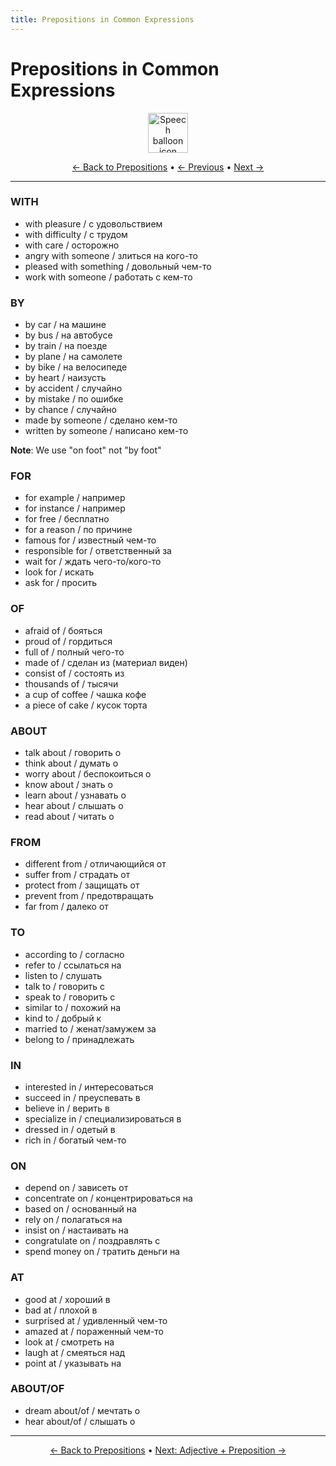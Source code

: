 ```yaml
---
title: Prepositions in Common Expressions
---
```


# Prepositions in Common Expressions

<div align="center" markdown="1">
  <img src="https://cdn.jsdelivr.net/gh/twitter/twemoji@14.0.2/assets/72x72/1f4ac.png" alt="Speech balloon icon" width="64">
</div>

<div align="center" markdown="1">

[← Back to Prepositions](./README.md) • [← Previous](03-movement-direction.md) • [Next →](05-adjective-combinations.md)

</div>

---


### WITH
- with pleasure / с удовольствием
- with difficulty / с трудом
- with care / осторожно
- angry with someone / злиться на кого-то
- pleased with something / довольный чем-то
- work with someone / работать с кем-то

### BY
- by car / на машине
- by bus / на автобусе
- by train / на поезде
- by plane / на самолете
- by bike / на велосипеде
- by heart / наизусть
- by accident / случайно
- by mistake / по ошибке
- by chance / случайно
- made by someone / сделано кем-то
- written by someone / написано кем-то

**Note**: We use "on foot" not "by foot"

### FOR
- for example / например
- for instance / например
- for free / бесплатно
- for a reason / по причине
- famous for / известный чем-то
- responsible for / ответственный за
- wait for / ждать чего-то/кого-то
- look for / искать
- ask for / просить

### OF
- afraid of / бояться
- proud of / гордиться
- full of / полный чего-то
- made of / сделан из (материал виден)
- consist of / состоять из
- thousands of / тысячи
- a cup of coffee / чашка кофе
- a piece of cake / кусок торта

### ABOUT
- talk about / говорить о
- think about / думать о
- worry about / беспокоиться о
- know about / знать о
- learn about / узнавать о
- hear about / слышать о
- read about / читать о

### FROM
- different from / отличающийся от
- suffer from / страдать от
- protect from / защищать от
- prevent from / предотвращать
- far from / далеко от

### TO
- according to / согласно
- refer to / ссылаться на
- listen to / слушать
- talk to / говорить с
- speak to / говорить с
- similar to / похожий на
- kind to / добрый к
- married to / женат/замужем за
- belong to / принадлежать

### IN
- interested in / интересоваться
- succeed in / преуспевать в
- believe in / верить в
- specialize in / специализироваться в
- dressed in / одетый в
- rich in / богатый чем-то

### ON
- depend on / зависеть от
- concentrate on / концентрироваться на
- based on / основанный на
- rely on / полагаться на
- insist on / настаивать на
- congratulate on / поздравлять с
- spend money on / тратить деньги на

### AT
- good at / хороший в
- bad at / плохой в
- surprised at / удивленный чем-то
- amazed at / пораженный чем-то
- look at / смотреть на
- laugh at / смеяться над
- point at / указывать на

### ABOUT/OF
- dream about/of / мечтать о
- hear about/of / слышать о

---

<div align="center" markdown="1">

[← Back to Prepositions](./README.md) • [Next: Adjective + Preposition →](05-adjective-combinations.md)

</div>
